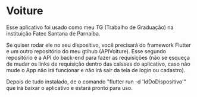 # Voiture
Esse aplicativo foi usado como meu TG (Trabalho de Graduação) na instituição Fatec Santana de Parnaíba.

Se quiser rodar ele no seu dispositivo, você precisará do framework Flutter e um outro repositório do meu gtihub (APIVoiture). Esse segundo repositório é a API do back-end para fazer as requisições (não se esqueça de mudar os links de requisição dentro das calsses do aplicativo, caso não mude o App não irá funcionar e não irá sair da tela de login ou cadastro).

Depois de tudo instalado, de o comando "flutter run -d 'IdDoDispositivo'" que irá baixar o aplicativo e estará pronto para uso.
